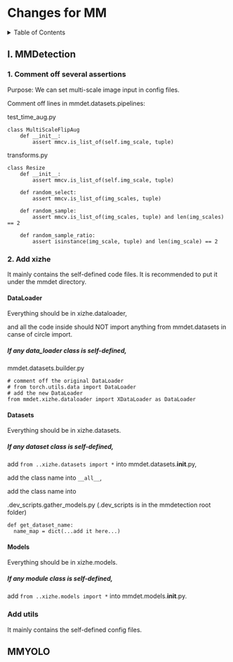 # Changes for MM


<!-- TABLE OF CONTENTS -->
<details>
  <summary>Table of Contents</summary>
  <ol>
    <ul>
      <a href="#I-mmdetection">I. MMDetection</a>
      <ul>
        <ul><a href="#1-comment-off-several-assertions">1. Comment off several assertions</a></ul>
        <ul><a href="#2-add-xizhe">2. Add xizhe</a></ul>
        <ul>
          <ul><a href="#dataloader">DataLoader</a></ul>
        </ul>
        <ul>
          <ul><a href="#datasets">Datasets</a></ul>
        </ul>
        <ul>
          <ul><a href="#models">Models</a></ul>
        </ul>
        <ul><a href="#add-utils">Add utils</a></ul>
      </ul>
    </ul>
    <ul>
      <a href="#mmyolo">MMYOLO</a>
    </ul>
  </ol>
</details>

## I. MMDetection
### 1. Comment off several assertions

Purpose: We can set multi-scale image input in config files.

Comment off lines in mmdet.datasets.pipelines:

test_time_aug.py

    class MultiScaleFlipAug
        def __init__: 
            assert mmcv.is_list_of(self.img_scale, tuple)
            
            
transforms.py

    class Resize
        def __init__:
            assert mmcv.is_list_of(self.img_scale, tuple)
            
        def random_select:
            assert mmcv.is_list_of(img_scales, tuple)
            
        def random_sample:
            assert mmcv.is_list_of(img_scales, tuple) and len(img_scales) == 2
            
        def random_sample_ratio:
            assert isinstance(img_scale, tuple) and len(img_scale) == 2


### 2. Add xizhe

It mainly contains the self-defined code files.
It is recommended to put it under the mmdet directory.

#### DataLoader

Everything should be in xizhe.dataloader, 

and all the code inside should NOT import anything from mmdet.datasets in canse of circle import.

##### If any data_loader class is self-defined, 

mmdet.datasets.builder.py
      
    # comment off the original DataLoader
    # from torch.utils.data import DataLoader
    # add the new DataLoader
    from mmdet.xizhe.dataloader import XDataLoader as DataLoader

#### Datasets

Everything should be in xizhe.datasets.

##### If any dataset class is self-defined, 

add `from ..xizhe.datasets import *` into mmdet.datasets.__init__.py,

add the class name into `__all__`,

add the class name into

.dev_scripts.gather_models.py (.dev_scripts is in the mmdetection root folder)
    
    def get_dataset_name:
      name_map = dict(...add it here...)



#### Models

Everything should be in xizhe.models. 

##### If any module class is self-defined, 

add `from ..xizhe.models import *` into mmdet.models.__init__.py.


### Add utils

It mainly contains the self-defined config files.




## MMYOLO

